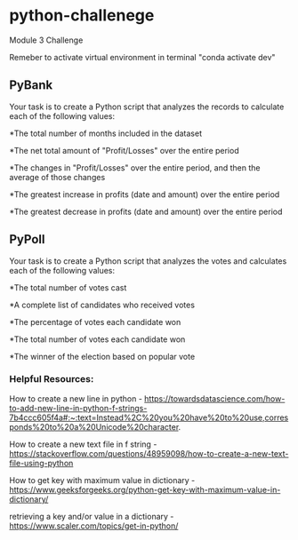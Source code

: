 # python-challenege
Module 3 Challenge

Remeber to activate virtual environment in terminal
      "conda activate dev"

## PyBank
Your task is to create a Python script that analyzes the records to calculate each of the following values:

*The total number of months included in the dataset

*The net total amount of "Profit/Losses" over the entire period

*The changes in "Profit/Losses" over the entire period, and then the average of those changes

*The greatest increase in profits (date and amount) over the entire period

*The greatest decrease in profits (date and amount) over the entire period

## PyPoll
Your task is to create a Python script that analyzes the votes and calculates each of the following values:

*The total number of votes cast

*A complete list of candidates who received votes

*The percentage of votes each candidate won

*The total number of votes each candidate won

*The winner of the election based on popular vote


### Helpful Resources:

How to create a new line in python - https://towardsdatascience.com/how-to-add-new-line-in-python-f-strings-7b4ccc605f4a#:~:text=Instead%2C%20you%20have%20to%20use,corresponds%20to%20a%20Unicode%20character.

How to create a new text file in f string - https://stackoverflow.com/questions/48959098/how-to-create-a-new-text-file-using-python

How to get key with maximum value in dictionary - https://www.geeksforgeeks.org/python-get-key-with-maximum-value-in-dictionary/

retrieving a key and/or value in a dictionary - https://www.scaler.com/topics/get-in-python/
